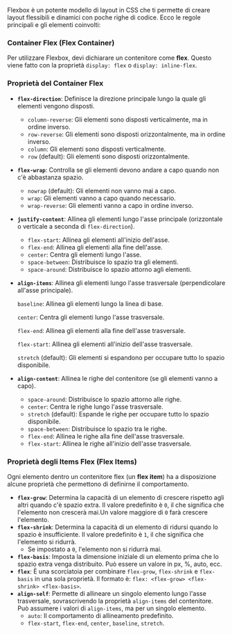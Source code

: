 Flexbox è un potente modello di layout in CSS che ti permette di creare layout flessibili e dinamici con poche righe di codice. Ecco le regole principali e gli elementi coinvolti:

### **Container Flex (Flex Container)**

Per utilizzare Flexbox, devi dichiarare un contenitore come **flex**. Questo viene fatto con la proprietà `display: flex` o `display: inline-flex`.

### **Proprietà del Container Flex**

- **`flex-direction`**: Definisce la direzione principale lungo la quale gli elementi vengono disposti.
    
    - `column-reverse`: Gli elementi sono disposti verticalmente, ma in ordine inverso.
    - `row-reverse`: Gli elementi sono disposti orizzontalmente, ma in ordine inverso.
    - `column`: Gli elementi sono disposti verticalmente.
    - `row` (default): Gli elementi sono disposti orizzontalmente.
- **`flex-wrap`**: Controlla se gli elementi devono andare a capo quando non c'è abbastanza spazio.
    
    - `nowrap` (default): Gli elementi non vanno mai a capo.
    - `wrap`: Gli elementi vanno a capo quando necessario.
    - `wrap-reverse`: Gli elementi vanno a capo in ordine inverso.
- **`justify-content`**: Allinea gli elementi lungo l'asse principale (orizzontale o verticale a seconda di `flex-direction`).
    
    - `flex-start`: Allinea gli elementi all'inizio dell'asse.
    - `flex-end`: Allinea gli elementi alla fine dell'asse.
    - `center`: Centra gli elementi lungo l'asse.
    - `space-between`: Distribuisce lo spazio tra gli elementi.
    - `space-around`: Distribuisce lo spazio attorno agli elementi.
- **`align-items`**: Allinea gli elementi lungo l'asse trasversale (perpendicolare all'asse principale).
    
    `baseline`: Allinea gli elementi lungo la linea di base.
    
    `center`: Centra gli elementi lungo l'asse trasversale.
    
    `flex-end`: Allinea gli elementi alla fine dell'asse trasversale.
    
    `flex-start`: Allinea gli elementi all'inizio dell'asse trasversale.
    
    `stretch` (default): Gli elementi si espandono per occupare tutto lo spazio disponibile.
    
- **`align-content`**: Allinea le righe del contenitore (se gli elementi vanno a capo).
    
    - `space-around`: Distribuisce lo spazio attorno alle righe.
    - `center`: Centra le righe lungo l'asse trasversale.
    - `stretch` (default): Espande le righe per occupare tutto lo spazio disponibile.
    - `space-between`: Distribuisce lo spazio tra le righe.
    - `flex-end`: Allinea le righe alla fine dell'asse trasversale.
    - `flex-start`: Allinea le righe all'inizio dell'asse trasversale.

### **Proprietà degli Items Flex (Flex Items)**

Ogni elemento dentro un contenitore flex (un **flex item**) ha a disposizione alcune proprietà che permettono di definirne il comportamento.

- **`flex-grow`**: Determina la capacità di un elemento di crescere rispetto agli altri quando c'è spazio extra. Il valore predefinito è `0`, il che significa che l'elemento non crescerà mai.Un valore maggiore di `0` farà crescere l'elemento.
- **`flex-shrink`**: Determina la capacità di un elemento di ridursi quando lo spazio è insufficiente. Il valore predefinito è `1`, il che significa che l'elemento si ridurrà.
    - Se impostato a `0`, l'elemento non si ridurrà mai.
- **`flex-basis`**: Imposta la dimensione iniziale di un elemento prima che lo spazio extra venga distribuito. Può essere un valore in px, %, auto, ecc.
- **`flex`**: È una scorciatoia per combinare `flex-grow`, `flex-shrink` e `flex-basis` in una sola proprietà. Il formato è: `flex: <flex-grow> <flex-shrink> <flex-basis>`.
- **`align-self`**: Permette di allineare un singolo elemento lungo l'asse trasversale, sovrascrivendo la proprietà `align-items` del contenitore. Può assumere i valori di `align-items`, ma per un singolo elemento.
    - `auto`: Il comportamento di allineamento predefinito.
    - `flex-start`, `flex-end`, `center`, `baseline`, `stretch`.
